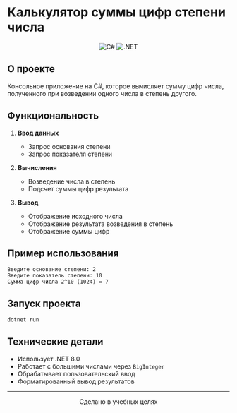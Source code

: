 # Калькулятор суммы цифр степени числа

<div align="center">

![C#](https://img.shields.io/badge/C%23-239120?style=for-the-badge&logo=c-sharp&logoColor=white)
![.NET](https://img.shields.io/badge/.NET-512BD4?style=for-the-badge&logo=dotnet&logoColor=white)

</div>

## О проекте

Консольное приложение на C#, которое вычисляет сумму цифр числа, полученного при возведении одного числа в степень другого.

## Функциональность

1. **Ввод данных**
   - Запрос основания степени
   - Запрос показателя степени

2. **Вычисления**
   - Возведение числа в степень
   - Подсчет суммы цифр результата

3. **Вывод**
   - Отображение исходного числа
   - Отображение результата возведения в степень
   - Отображение суммы цифр

## Пример использования

```
Введите основание степени: 2
Введите показатель степени: 10
Сумма цифр числа 2^10 (1024) = 7
```

## Запуск проекта

```bash
dotnet run
```

## Технические детали

- Использует .NET 8.0
- Работает с большими числами через `BigInteger`
- Обрабатывает пользовательский ввод
- Форматированный вывод результатов

---

<div align="center">
Сделано в учебных целях
</div> 